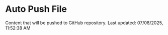 # Auto Push File

Content that will be pushed to GitHub repository.
Last updated: 07/08/2025, 11:52:38 AM